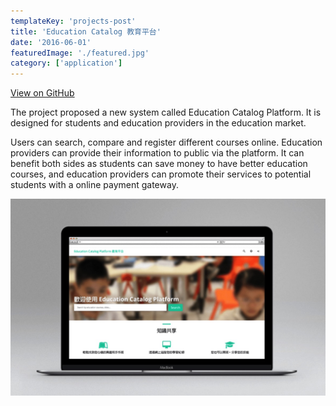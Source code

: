 ```yaml
---
templateKey: 'projects-post'
title: 'Education Catalog 教育平台'
date: '2016-06-01'
featuredImage: './featured.jpg'
category: ['application']
---
```


[View on GitHub](https://github.com/andrewmmc/edu-platform)

The project proposed a new system called Education Catalog Platform. It is designed for students and education providers in the education market. 

Users can search, compare and register different courses online. Education providers can provide their information to public via the platform. It can benefit both sides as students can save money to have better education courses, and education providers can promote their services to potential students with a online payment gateway.

![Education Catalog Platform](./featured.jpg)
